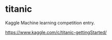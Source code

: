 titanic
=======

Kaggle Machine learning competition entry.

https://www.kaggle.com/c/titanic-gettingStarted/
